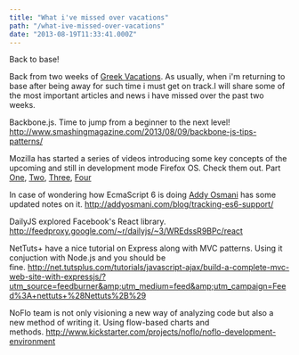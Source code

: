 ```yaml
---
title: "What i've missed over vacations"
path: "/what-ive-missed-over-vacations"
date: "2013-08-19T11:33:41.000Z"
---
```


Back to base!

Back from two weeks of <a title="Thasos" href="http://el.wikipedia.org/wiki/%CE%98%CE%AC%CF%83%CE%BF%CF%82">Greek </a><a title="Samothraki" href="http://el.wikipedia.org/wiki/%CE%A3%CE%B1%CE%BC%CE%BF%CE%B8%CF%81%CE%AC%CE%BA%CE%B7">Vacations</a>. As usually, when i'm returning to base after being away for such time i must get on track.I will share some of the most important articles and news i have missed over the past two weeks.

Backbone.js. Time to jump from a beginner to the next level! http://www.smashingmagazine.com/2013/08/09/backbone-js-tips-patterns/

Mozilla has started a series of videos introducing some key concepts of the upcoming and still in development mode Firefox OS. Check them out. Part <a href="https://hacks.mozilla.org/2013/06/firefox-os-for-developers-the-platform-html5-deserves/">One</a>, <a href="https://hacks.mozilla.org/2013/07/app-discovery-firefox-os-for-developers-the-platform-html5-deserves/">Two</a>, <a href="https://hacks.mozilla.org/?p=21869">Three</a>, <a href="https://hacks.mozilla.org/2013/08/firefox-marketplace-and-alternatives-firefox-os-for-developers-the-platform-html5-deserves/">Four</a>

In case of wondering how EcmaScript 6 is doing <a title="Addy Osmani" href="http://addyosmani.com/">Addy Osmani</a> has some updated notes on it. http://addyosmani.com/blog/tracking-es6-support/

DailyJS explored Facebook's React library. http://feedproxy.google.com/~r/dailyjs/~3/WREdssR9BPc/react

NetTuts+ have a nice tutorial on Express along with MVC patterns. Using it conjuction with Node.js and you should be fine. <a href="http://net.tutsplus.com/tutorials/javascript-ajax/build-a-complete-mvc-web-site-with-expressjs/?utm_source=feedburner&amp;utm_medium=feed&amp;utm_campaign=Feed%3A+nettuts+%28Nettuts%2B%29">http://net.tutsplus.com/tutorials/javascript-ajax/build-a-complete-mvc-web-site-with-expressjs/?utm_source=feedburner&amp;utm_medium=feed&amp;utm_campaign=Feed%3A+nettuts+%28Nettuts%2B%29</a>

NoFlo team is not only visioning a new way of analyzing code but also a new method of writing it. Using flow-based charts and methods. <a href="http://www.kickstarter.com/projects/noflo/noflo-development-environment">http://www.kickstarter.com/projects/noflo/noflo-development-environment</a>
